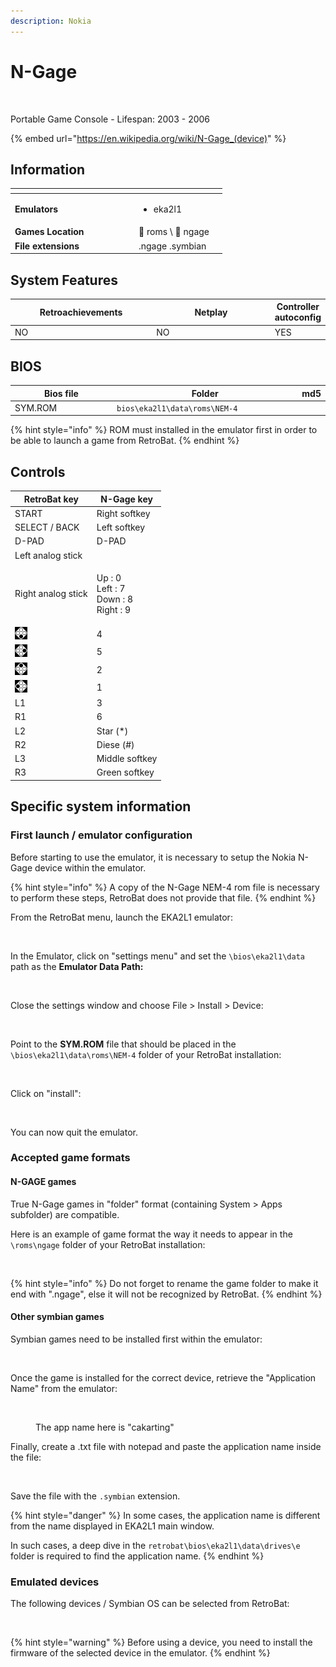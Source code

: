 ```yaml
---
description: Nokia
---
```


# N-Gage

<div align="left">

<figure><picture><source srcset="https://raw.githubusercontent.com/fabricecaruso/es-theme-carbon/db9685d44d41fa27f869daaba3ab446395ff3485/art/logos/ngage-w.svg" media="(prefers-color-scheme: dark)"><img src="https://raw.githubusercontent.com/fabricecaruso/es-theme-carbon/db9685d44d41fa27f869daaba3ab446395ff3485/art/logos/ngage.svg" alt="" width="563"></picture><figcaption></figcaption></figure>

</div>

Portable Game Console - Lifespan: 2003 - 2006

{% embed url="https://en.wikipedia.org/wiki/N-Gage_(device)" %}

## Information

<table data-header-hidden><thead><tr><th width="184"></th><th></th><th data-hidden></th></tr></thead><tbody><tr><td><strong>Emulators</strong></td><td><ul><li>eka2l1</li></ul></td><td></td></tr><tr><td><strong>Games Location</strong></td><td><span data-gb-custom-inline data-tag="emoji" data-code="1f4c1">📁</span> roms \ <span data-gb-custom-inline data-tag="emoji" data-code="1f4c2">📂</span> ngage</td><td></td></tr><tr><td><strong>File extensions</strong></td><td>.ngage .symbian</td><td></td></tr></tbody></table>

## System Features

<table><thead><tr><th width="256">Retroachievements</th><th width="243">Netplay</th><th>Controller autoconfig</th></tr></thead><tbody><tr><td>NO</td><td>NO</td><td>YES</td></tr></tbody></table>

## BIOS

<table><thead><tr><th width="187">Bios file</th><th width="327">Folder</th><th>md5</th></tr></thead><tbody><tr><td>SYM.ROM</td><td><code>bios\eka2l1\data\roms\NEM-4</code></td><td></td></tr></tbody></table>

{% hint style="info" %}
ROM must installed in the emulator first in order to be able to launch a game from RetroBat.
{% endhint %}

## Controls

| RetroBat key                                                                       | N-Gage key                                         |
| ---------------------------------------------------------------------------------- | -------------------------------------------------- |
| START                                                                              | Right softkey                                      |
| SELECT / BACK                                                                      | Left softkey                                       |
| D-PAD                                                                              | D-PAD                                              |
| Left analog stick                                                                  |                                                    |
| Right analog stick                                                                 | <p>Up : 0<br>Left : 7<br>Down : 8<br>Right : 9</p> |
| ![A](<../../../../.gitbook/assets/image (30).png>)                                 | 4                                                  |
| ![B](<../../../../.gitbook/assets/image (16).png>)                                 | 5                                                  |
| <img src="../../../../.gitbook/assets/image (50).png" alt="" data-size="original"> | 2                                                  |
| <img src="../../../../.gitbook/assets/image (48).png" alt="" data-size="line">     | 1                                                  |
| L1                                                                                 | 3                                                  |
| R1                                                                                 | 6                                                  |
| L2                                                                                 | Star (\*)                                          |
| R2                                                                                 | Diese (#)                                          |
| L3                                                                                 | Middle softkey                                     |
| R3                                                                                 | Green softkey                                      |

## Specific system information

### First launch / emulator configuration

Before starting to use the emulator, it is necessary to setup the Nokia N-Gage device within the emulator.

{% hint style="info" %}
A copy of the N-Gage NEM-4 rom file is necessary to perform these steps, RetroBat does not provide that file.
{% endhint %}

From the RetroBat menu, launch the EKA2L1 emulator:

<div align="left">

<figure><img src="https://i.imgur.com/8uq6sZD.png" alt=""><figcaption></figcaption></figure>

</div>

In the Emulator, click on "settings menu" and set the `\bios\eka2l1\data` path as the **Emulator Data Path:**

<div align="left">

<figure><img src="https://i.imgur.com/53xZy3q.png" alt=""><figcaption></figcaption></figure>

</div>

Close the settings window and choose File > Install > Device:

<div align="left">

<figure><img src="https://i.imgur.com/w7FrdQV.png" alt=""><figcaption></figcaption></figure>

</div>

Point to the **SYM.ROM** file that should be placed in the `\bios\eka2l1\data\roms\NEM-4` folder of your RetroBat installation:

<div align="left">

<figure><img src="https://i.imgur.com/BWnvG0i.png" alt=""><figcaption></figcaption></figure>

</div>

Click on "install":

<div align="left">

<figure><img src="https://i.imgur.com/qCh5nxP.png" alt=""><figcaption></figcaption></figure>

</div>

You can now quit the emulator.



### Accepted game formats

#### N-GAGE games

True N-Gage games in "folder" format (containing System > Apps subfolder) are compatible.

Here is an example of game format the way it needs to appear in the `\roms\ngage` folder of your RetroBat installation:

<div align="left">

<figure><img src="https://i.imgur.com/wUcyu53.png" alt=""><figcaption></figcaption></figure>

</div>

{% hint style="info" %}
Do not forget to rename the game folder to make it end with ".ngage", else it will not be recognized by RetroBat.
{% endhint %}

#### Other symbian games

Symbian games need to be installed first within the emulator:

<div align="left">

<figure><img src="https://i.imgur.com/cPdweb3.png" alt=""><figcaption></figcaption></figure>

</div>

Once the game is installed for the correct device, retrieve the "Application Name" from the emulator:

<div align="left">

<figure><img src="https://i.imgur.com/ZHR11OX.png" alt=""><figcaption><p>The app name here is "cakarting"</p></figcaption></figure>

</div>

Finally, create a .txt file with notepad and paste the application name inside the file:

<div align="left">

<figure><img src="https://i.imgur.com/9YkL68x.png" alt=""><figcaption></figcaption></figure>

</div>

Save the file with the `.symbian` extension.

{% hint style="danger" %}
In some cases, the application name is different from the name displayed in EKA2L1 main window.

In such cases, a deep dive in the `retrobat\bios\eka2l1\data\drives\e` folder is required to find the application name.
{% endhint %}

### Emulated devices

The following devices / Symbian OS can be selected from RetroBat:

<figure><img src="https://i.imgur.com/OENxwSZ.png" alt=""><figcaption></figcaption></figure>

{% hint style="warning" %}
Before using a device, you need to install the firmware of the selected device in the emulator.
{% endhint %}
